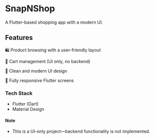 # **SnapNShop**  
A Flutter-based shopping app with a modern UI.  

## **Features**  
🛍️ Product browsing with a user-friendly layout

🛒 Cart management (UI only, no backend)

🎨 Clean and modern UI design

📱 Fully responsive Flutter screens

### **Tech Stack**
- Flutter (Dart)
- Material Design

#### **Note**
- This is a UI-only project—backend functionality is not implemented.
  
